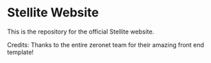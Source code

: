 # Stellite Website

This is the repository for the official Stellite website.

Credits:
Thanks to the entire zeronet team for their amazing front end template!
